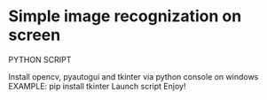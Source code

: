 # Simple image recognization on screen

PYTHON SCRIPT

Install opencv, pyautogui and tkinter via python console
on windows EXAMPLE: pip install tkinter 
Launch script
Enjoy!
